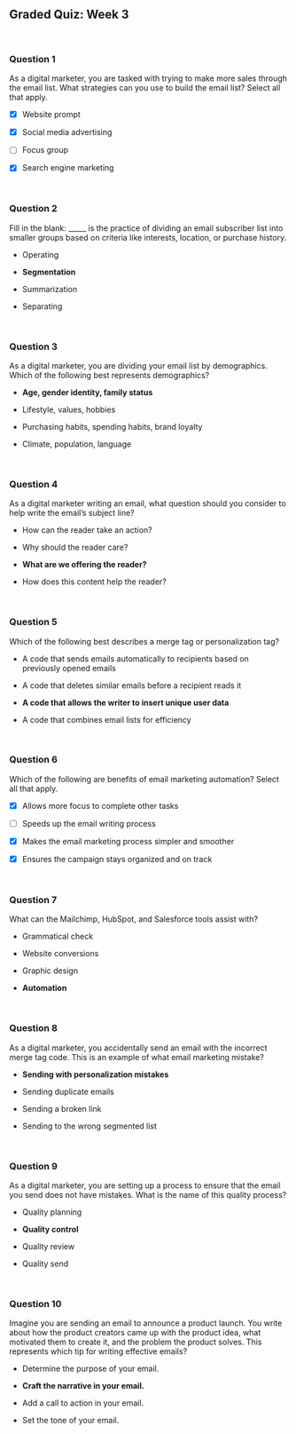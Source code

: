 ## Graded Quiz: Week 3

<br>

### Question 1

As a digital marketer, you are tasked with trying to make more sales through the email list. What strategies can you use to build the email list? Select all that apply.

+ [x] Website prompt

+ [x] Social media advertising

+ [ ] Focus group

+ [x] Search engine marketing

<br>

### Question 2

Fill in the blank: _____ is the practice of dividing an email subscriber list into smaller groups based on criteria like interests, location, or purchase history.

- Operating


- **Segmentation**


- Summarization


- Separating

<br>

### Question 3

As a digital marketer, you are dividing your email list by demographics. Which of the following best represents demographics?

- **Age, gender identity, family status**


- Lifestyle, values, hobbies


- Purchasing habits, spending habits, brand loyalty


- Climate, population, language

<br>

### Question 4

As a digital marketer writing an email, what question should you consider to help write the email’s subject line?


- How can the reader take an action?


- Why should the reader care?


- **What are we offering the reader?**


- How does this content help the reader?

<br>

### Question 5

Which of the following best describes a merge tag or personalization tag?

- A code that sends emails automatically to recipients based on previously opened emails


- A code that deletes similar emails before a recipient reads it


- **A code that allows the writer to insert unique user data**


- A code that combines email lists for efficiency

<br>

### Question 6

Which of the following are benefits of email marketing automation? Select all that apply.

+ [x] Allows more focus to complete other tasks


+ [ ] Speeds up the email writing process


+ [x] Makes the email marketing process simpler and smoother


+ [x] Ensures the campaign stays organized and on track

<br>

### Question 7

What can the Mailchimp, HubSpot, and Salesforce tools assist with?


- Grammatical check


- Website conversions


- Graphic design


- **Automation**

<br>

### Question 8

As a digital marketer, you accidentally send an email with the incorrect merge tag code. This is an example of what email marketing mistake?


- **Sending with personalization mistakes**


- Sending duplicate emails


- Sending a broken link


- Sending to the wrong segmented list

<br>

### Question 9

As a digital marketer, you are setting up a process to ensure that the email you send does not have mistakes. What is the name of this quality process?

- Quality planning


- **Quality control**


- Quality review


- Quality send

<br>

### Question 10

Imagine you are sending an email to announce a product launch. You write about how the product creators came up with the product idea, what motivated them to create it, and the problem the product solves. This represents which tip for writing effective emails?

- Determine the purpose of your email.


- **Craft the narrative in your email.**


- Add a call to action in your email.


- Set the tone of your email.